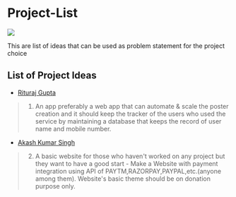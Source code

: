 # Project-List
[![](https://img.shields.io/badge/CWC-ITER-gray.svg?style=for-the-badge&colorB=0000f&logo=github)](https://elastic-bose-ed6583.netlify.app/)

This are list of ideas that can be used as problem statement for the project choice

## List of Project Ideas

* [Rituraj Gupta](https://github.com/RiturajGupta21)

> 1. An app preferably a web app that can automate & scale the poster creation and it should keep the tracker of the users who used the service by maintaining a database that keeps the record of user name and mobile number.

* [Akash Kumar Singh](https://github.com/akashrajput25)

> 2. A basic website for those who haven't worked on any project but they want to have a good start - Make a Website with payment integration using API of PAYTM,RAZORPAY,PAYPAL,etc.(anyone among them). Website's basic theme should be on donation purpose only. 
